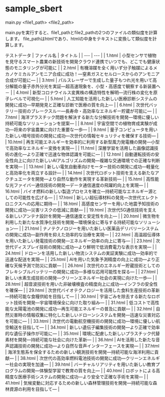 # sample_sbert

main.py <file1_path> <file2_path>

main.pyを実行すると、file1_pathとfile2_pathの2つのファイルの類似度を計算します。
file_pathはhtmlであり、htmlの中身をテキストに変換して類似度を計算します。

テストデータ
| ファイル名 | タイトル |
| --- | --- |
| 1.html | 小型センサで植物を見守るスマート農業の新技術を開発クラウド連携でいつでも、どこでも健康状態のモニタリングが可能に |
| 2.html | 有機溶媒を全く用いず分子触媒によるメカノケミカルアンモニア合成に成功！―窒素ガスとセルロースからのアンモニア合成が可能に― |
| 3.html | パルスレーザーで生成した量子もつれ光を用いて高分解能の量子赤外分光を実証―超高速現象を、小型・高感度で観察する新装置へ－ |
| 4.html | 新型コロナウイルス変異株の構造特性を解明―流行株の変化を原子レベルで可視化― |
| 5.html | 人工知能を活用した新しい医療診断システムの開発に成功―早期発見と正確な診断で医療の質を向上― |
| 6.html | 次世代バッテリー技術のブレークスルー―長寿命・高効率なエネルギー貯蔵が可能に― |
| 7.html | 海洋プラスチック問題を解決する新たな分解技術を開発―環境に優しい持続可能なソリューションを提案― |
| 8.html | 宇宙空間での植物育成実験が成功―将来の宇宙農業に向けた重要な一歩― |
| 9.html | 量子コンピュータを用いた新しい暗号技術の開発に成功―次世代の情報セキュリティを確保する技術― |
| 10.html | 再生可能エネルギーを効率的に利用する新型風力発電機の開発―小型で高効率なエネルギー変換を実現― |
| 11.html | 深層学習を活用した画像認識技術の進化―より正確で迅速な物体認識を可能に― |
| 12.html | 自動運転技術の安全性向上に向けた新しいAIアルゴリズムの開発―複雑な交通環境での正確な判断を実現― |
| 13.html | 新しい電気自動車向けモーター技術の開発に成功―軽量化と高効率化を両立する設計― |
| 14.html | 次世代ロボット技術を支える新たなアクチュエータを開発―より自然な動作を実現する革新技術― |
| 15.html | 高性能な光ファイバー通信技術の開発―データ通信速度の飛躍的向上を実現― |
| 16.html | バイオ燃料の新しい製造プロセスを確立―持続可能なエネルギー源としての可能性を広げる― |
| 17.html | 新しい超伝導材料の発見―次世代エレクトロニクスへの応用に期待― |
| 18.html | 高感度センサーを用いた地震予知技術の開発に成功―災害リスクの低減に貢献― |
| 19.html | 次世代5G通信技術を支える新しいアンテナ設計を開発―通信速度と安定性を向上― |
| 20.html | 微生物を利用した新たな水質浄化技術を開発―環境保全に寄与する持続可能なソリューション― |
| 21.html | ナノテクノロジーを用いた新しい医薬品デリバリーシステムの開発に成功―副作用を抑えた効率的な治療を実現― |
| 22.html | 高温超伝導体を用いた新しい発電技術の開発―エネルギー効率の向上に寄与― |
| 23.html | 次世代ディスプレイ技術の開発に成功―より鮮明で低消費電力な表示を実現― |
| 24.html | ドローンを活用した新しい物流システムの実証実験に成功―効率的で迅速な配送を実現― |
| 25.html | AIを用いた気象予測精度の向上に成功―より正確な天候予測で防災に貢献― |
| 26.html | 次世代のエネルギー貯蔵技術としてのフレキシブルバッテリーの開発に成功―多様な応用可能性を探る― |
| 27.html | 新しい水素生成技術の開発―クリーンエネルギー社会の実現に向けた一歩― |
| 28.html | 超音波技術を用いた非破壊検査の精度向上に成功―インフラの安全性を確保― |
| 29.html | 次世代バイオテクノロジーを活用した食料生産技術の革新―持続可能な食糧供給を目指して― |
| 30.html | 宇宙ごみを除去する新たなロボット技術を開発―宇宙環境保全に向けた取り組み― |
| 31.html | 低コストで高性能な太陽電池の開発に成功―再生可能エネルギーの普及に貢献― |
| 32.html | 自然災害時の情報収集に特化した新しいドローンシステムを開発―迅速な災害対応を可能に― |
| 33.html | 次世代の電動航空機技術の開発に成功―環境に優しい航空輸送を目指して― |
| 34.html | 新しい遺伝子編集技術の開発―より正確で効率的な遺伝子操作が可能に― |
| 35.html | 環境に配慮した新しいプラスチック代替素材を開発―持続可能な社会に向けた革新― |
| 36.html | AIを活用した新たな音声認識技術の開発に成功―より自然な音声インターフェースを実現― |
| 37.html | 海洋生態系を保全するための新しい観測技術を開発―持続可能な海洋利用に貢献― |
| 38.html | 次世代の高効率燃料電池技術の開発に成功―クリーンエネルギー社会の実現を加速― |
| 39.html | バーチャルリアリティを用いた新しい教育プログラムの開発―体験型学習で教育の質を向上― |
| 40.html | ロボットによる高精度な医療手術システムの開発に成功―より安全で正確な手術を実現― |
| 41.html | 気候変動に対応するための新しい森林管理技術を開発―持続可能な森林資源の利用を目指して― |
